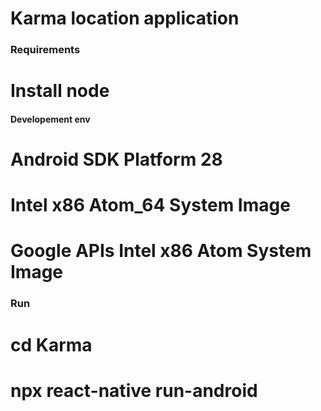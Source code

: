 # Karma location application

### Requirements

# Install node

#### Developement env

# Android SDK Platform 28

# Intel x86 Atom_64 System Image

# Google APIs Intel x86 Atom System Image

### Run

# cd Karma

# npx react-native run-android
